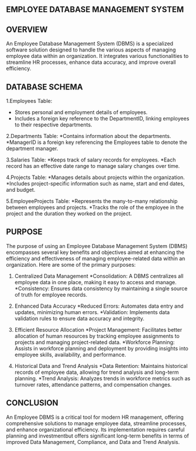 ## EMPLOYEE DATABASE MANAGEMENT SYSTEM

## OVERVIEW

An Employee Database Management System (DBMS) is a specialized software solution designed to handle the various aspects of managing employee data within
an organization. It integrates various functionalities to streamline HR processes, enhance data accuracy, and improve overall efficiency. 

## DATABASE SCHEMA

1.Employees Table:
  * Stores personal and employment details of employees.
  * Includes a foreign key reference to the DepartmentID, linking employees to their respective departments.
  
2.Departments Table:
  *Contains information about the departments. 
  *ManagerID is a foreign key referencing the Employees table to denote the department manager.

3.Salaries Table:
  *Keeps track of salary records for employees.
  *Each record has an effective date range to manage salary changes over time.

4.Projects Table:
  *Manages details about projects within the organization.
  *Includes project-specific information such as name, start and end dates, and budget.

5.EmployeeProjects Table:
  *Represents the many-to-many relationship between employees and projects.
  *Tracks the role of the employee in the project and the duration they worked on the project.

## PURPOSE 

The purpose of using an Employee Database Management System (DBMS) encompasses several key benefits and objectives aimed at enhancing the 
efficiency and effectiveness of managing employee-related data within an organization. Here are some of the primary purposes:

1. Centralized Data Management
   *Consolidation: A DBMS centralizes all employee data in one place, making it easy to access and manage.
   *Consistency: Ensures data consistency by maintaining a single source of truth for employee records.
   
2. Enhanced Data Accuracy
   *Reduced Errors: Automates data entry and updates, minimizing human errors.
   *Validation: Implements data validation rules to ensure data accuracy and integrity.
   
3. Efficient Resource Allocation
   *Project Management: Facilitates better allocation of human resources by tracking employee assignments to projects and managing project-related data.
   *Workforce Planning: Assists in workforce planning and deployment by providing insights into employee skills, availability, and performance.

4. Historical Data and Trend Analysis
   *Data Retention: Maintains historical records of employee data, allowing for trend analysis and long-term planning.
   *Trend Analysis: Analyzes trends in workforce metrics such as turnover rates, attendance patterns, and compensation changes.

## CONCLUSION

An Employee DBMS is a critical tool for modern HR management, offering comprehensive solutions to manage employee data, streamline processes, and enhance organizational efficiency.
Its implementation requires careful planning and investmentbut offers significant long-term benefits in terms of improved Data Management, Compliance, and Data and Trend Analysis.
